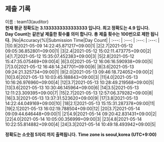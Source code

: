 


  
## 제출 기록  
이름 : team13(auditor)  
**현재 평균 정확도는 3.1333333333333333 입니다. 최고 정확도는 4.9 입니다.**  
**Day Count는 같은날 제출한 횟수를 의미 합니다. 총 제출 횟수는 100번으로 제한 됩니다.**
|No|Accuracy(%)|Submission Time|Day Count|
| :---: | :---: | :---: | :---: |
|1|0.9|2021-05-09 14:22:45.871217+09:00|1|
|2|2.7|2021-05-12 09:05:36.852801+09:00|1|
|3|2.4|2021-05-12 15:02:11.473775+09:00|2|
|4|1.7|2021-05-12 15:35:07.452383+09:00|3|
|5|2.8|2021-05-12 15:47:35.075469+09:00|4|
|6|3.0|2021-05-12 16:06:16.590938+09:00|5|
|7|3.0|2021-05-12 16:48:14.247701+09:00|6|
|8|3.6|2021-05-13 09:24:21.325734+09:00|1|
|9|2.0|2021-05-13 09:46:18.724052+09:00|2|
|10|3.6|2021-05-13 10:03:45.188843+09:00|3|
|11|4.0|2021-05-13 10:16:26.976960+09:00|4|
|12|3.7|2021-05-13 10:28:49.219568+09:00|5|
|13|3.6|2021-05-13 10:30:46.145964+09:00|6|
|14|3.5|2021-05-13 12:11:23.309395+09:00|7|
|15|2.7|2021-05-13 12:57:06.379282+09:00|8|
|16|3.3|2021-05-13 13:37:31.523620+09:00|9|
|17|3.8|2021-05-13 14:22:44.049169+09:00|10|
|18|2.1|2021-05-13 15:15:31.287378+09:00|11|
|19|2.1|2021-05-13 16:02:19.788504+09:00|12|
|20|3.7|2021-05-14 09:09:44.646448+09:00|1|
|21|4.9|2021-05-14 09:20:42.831431+09:00|2|
|22|4.0|2021-05-14 10:05:00.356999+09:00|3|
|23|4.8|2021-05-14 10:22:55.814882+09:00|4|
|24|3.3|2021-05-14 10:49:18.493942+09:00|5|


**정확도는 소숫점 5자리 까지 출력됩니다.**
**Time zone is seoul,korea (UTC+9:00)**
